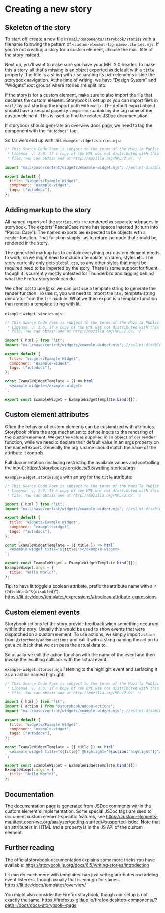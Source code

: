 # Creating a new story

## Skeleton of the story

To start off, create a new file in `mail/components/storybook/stories` with a filename following the pattern of `<custom-element-tag-name>.stories.mjs`. If you're not creating a story for a custom element, choose the main title of the story instead.

Next up, you'll want to make sure you have your MPL 2.0 header.
To make this a story, all that's missing is an object exported as default with a `title` property. The title is a string with `/` separating its path elements inside the storybook navigation. At the time of writing, we have “Design System” and “Widgets” root groups where stories are split into.

If the story is for a custom element, make sure to also import the file that declares the custom element. Storybook is set up so you can import files in `mail/` by just starting the import path with `mail/`. The default export object should have a second property `component` containing the tag name of the custom element. This is used to find the related JSDoc documentation.

If storybook should generate an overview docs page, we need to tag the component with the `"autodocs"` tag.

So far we'd end up with this `example-widget.stories.mjs`:
```js
/* This Source Code Form is subject to the terms of the Mozilla Public
 * License, v. 2.0. If a copy of the MPL was not distributed with this
 * file, You can obtain one at http://mozilla.org/MPL/2.0/. */

import "mail/base/content/widgets/example-widget.mjs"; //eslint-disable-line import/no-unassigned-import

export default {
  title: "Widgets/Example Widget",
  component: "example-widget",
  tags: ["autodocs"],
};
```

## Adding markup to the story

All named exports of the `stories.mjs` are rendered as separate subpages in storybook. The exports' PascalCase name has spaces inserted (to turn into “Pascal Case”). The named exports are expected to be objects with a `render` function. That function simply has to return the node that should be rendered in the story.

The generated markup has to contain everything our custom element needs to work, so we might need to include a template, children, styles etc. The story currently only gets `global.css`, so any other styles that might be required need to be imported by the story. There is some support for fluent, though it is currently mostly untested for Thunderbird and lagging behind what the Firefox storybook can do.

We often opt to use [lit](https://lit.dev) so we can just use a template string to generate the render function. To use lit, you will need to import the `html` template string decorator from the `lit` module. What we then export is a template function that renders a template string with lit.

`example-widget.stories.mjs`:
```js
/* This Source Code Form is subject to the terms of the Mozilla Public
 * License, v. 2.0. If a copy of the MPL was not distributed with this
 * file, You can obtain one at http://mozilla.org/MPL/2.0/. */

import { html } from "lit";
import "mail/base/content/widgets/example-widget.mjs"; //eslint-disable-line import/no-unassigned-import

export default {
  title: "Widgets/Example Widget",
  component: "example-widget",
  tags: ["autodocs"],
};

const ExampleWidgetTemplate = () => html`
  <example-widget></example-widget>
`;

export const ExampleWidget = ExampleWidgetTemplate.bind({});
```

## Custom element attributes

Often the behavior of custom elements can be customized with attributes. Storybook offers the args mechanism to define inputs to the rendering of the custom element. We get the values supplied in an object of our render function, while we need to declare their default value in an args property on the named export. Generally the arg's name should match the name of the attribute it controls.

Full documentation (including restricting the available values and controlling the input): https://storybook.js.org/docs/6.5/writing-stories/args

`example-widget.stories.mjs` with an arg for the `title` attribute:
```js
/* This Source Code Form is subject to the terms of the Mozilla Public
 * License, v. 2.0. If a copy of the MPL was not distributed with this
 * file, You can obtain one at http://mozilla.org/MPL/2.0/. */

import { html } from "lit";
import "mail/base/content/widgets/example-widget.mjs"; //eslint-disable-line import/no-unassigned-import

export default {
  title: "Widgets/Example Widget",
  component: "example-widget",
  tags: ["autodocs"],
};

const ExampleWidgetTemplate = ({ title }) => html`
  <example-widget title="${title}"></example-widget>
`;

export const ExampleWidget = ExampleWidgetTemplate.bind({});
ExampleWidget.args = {
  title: "Hello World!",
};
```

Tip: to have lit toggle a boolean attribute, prefix the attribute name with a `?` (`?disabled=”${disabled}”`). https://lit.dev/docs/templates/expressions/#boolean-attribute-expressions

## Custom element events

Storybook actions let the story provide feedback when something occurred within the story. Usually this would be used to show events that were dispatched on a custom element. To use actions, we simply import `action` from `@storybook/addon-actions` and call it with a string naming the action to get a callback that we can pass the actual data to.

So usually we call the action function with the name of the event and then invoke the resulting callback with the actual event.

`example-widget.stories.mjs` listening to the highlight event and surfacing it as an action named highlight:
```js
/* This Source Code Form is subject to the terms of the Mozilla Public
 * License, v. 2.0. If a copy of the MPL was not distributed with this
 * file, You can obtain one at http://mozilla.org/MPL/2.0/. */

import { html } from "lit";
import { action } from "@storybook/addon-actions";
import "mail/base/content/widgets/example-widget.mjs"; //eslint-disable-line import/no-unassigned-import

export default {
  title: "Widgets/Example Widget",
  component: "example-widget",
  tags: ["autodocs"],
};

const ExampleWidgetTemplate = ({ title }) => html`
  <example-widget title="${title}" @highlight="${action("highlight")}"></example-widget>
`;

export const ExampleWidget = ExampleWidgetTemplate.bind({});
ExampleWidget.args = {
  title: "Hello World!",
};
```

## Documentation
The documentation page is generated from JSDoc comments within the custom element's implementation. Some special JSDoc tags are used to document custom element-specific features, see https://custom-elements-manifest.open-wc.org/analyzer/getting-started/#supported-jsdoc. Note that an attribute is in HTML and a property is in the JS API of the custom element.

## Further reading
The official storybook documentation explains some more tricks you have available: https://storybook.js.org/docs/6.5/writing-stories/introduction

Lit can do much more with templates than just setting attributes and adding event listeners, though usually that is enough for stories. https://lit.dev/docs/templates/overview/

You might also consider the Firefox storybook, though our setup is not exactly the same. https://firefoxux.github.io/firefox-desktop-components/?path=/docs/docs-storybook--page
